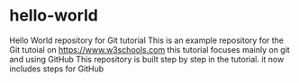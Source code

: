 # hello-world
Hello World repository for Git tutorial
This is an example repository for the Git tutoial on https://www.w3schools.com
this tutorial focuses mainly on git and using GitHub
This repository is built step by step in the tutorial.
it now includes steps for GitHub
